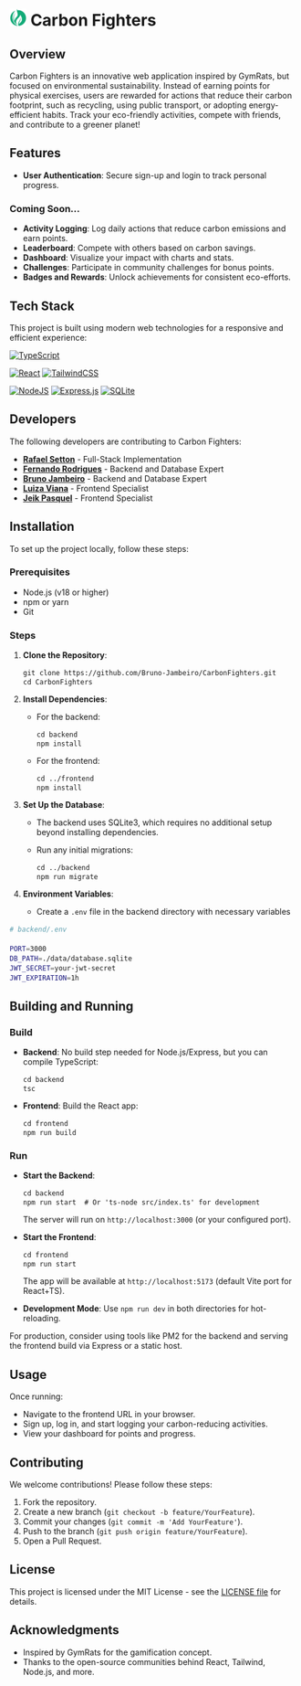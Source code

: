 # <img src="./frontend/public/logo.png" height=30> Carbon Fighters

## Overview

Carbon Fighters is an innovative web application inspired by GymRats, but focused on environmental sustainability. Instead of earning points for physical exercises, users are rewarded for actions that reduce their carbon footprint, such as recycling, using public transport, or adopting energy-efficient habits. Track your eco-friendly activities, compete with friends, and contribute to a greener planet!

## Features

- **User Authentication**: Secure sign-up and login to track personal progress.

### Coming Soon...

- **Activity Logging**: Log daily actions that reduce carbon emissions and earn points.
- **Leaderboard**: Compete with others based on carbon savings.
- **Dashboard**: Visualize your impact with charts and stats.
- **Challenges**: Participate in community challenges for bonus points.
- **Badges and Rewards**: Unlock achievements for consistent eco-efforts.

## Tech Stack

This project is built using modern web technologies for a responsive and efficient experience:

[![TypeScript](https://img.shields.io/badge/typescript-%23007ACC.svg?style=for-the-badge&logo=typescript&logoColor=white)](https://www.typescriptlang.org/)

[![React](https://img.shields.io/badge/react-%2320232a.svg?style=for-the-badge&logo=react&logoColor=%2361DAFB)](https://reactjs.org/)
[![TailwindCSS](https://img.shields.io/badge/tailwindcss-%2338B2AC.svg?style=for-the-badge&logo=tailwind-css&logoColor=white)](https://tailwindcss.com/)

[![NodeJS](https://img.shields.io/badge/node.js-6DA55F?style=for-the-badge&logo=node.js&logoColor=white)](https://nodejs.org/)
[![Express.js](https://img.shields.io/badge/express.js-%23404d59.svg?style=for-the-badge&logo=express&logoColor=%2361DAFB)](https://expressjs.com/)
[![SQLite](https://img.shields.io/badge/sqlite-%2307405e.svg?style=for-the-badge&logo=sqlite&logoColor=white)](https://www.sqlite.org/)

## Developers

The following developers are contributing to Carbon Fighters:

- [**Rafael Setton**](https://github.com/RafaelSetton) - Full-Stack Implementation
- [**Fernando Rodrigues**](https://github.com/FernandoRST7) - Backend and Database Expert
- [**Bruno Jambeiro**](https://github.com/Bruno-Jambeiro) - Backend and Database Expert
- [**Luiza Viana**](https://github.com/luizaviana) - Frontend Specialist
- [**Jeik Pasquel**](https://github.com/Savage-22) - Frontend Specialist

## Installation

To set up the project locally, follow these steps:

### Prerequisites

- Node.js (v18 or higher)
- npm or yarn
- Git

### Steps

1. **Clone the Repository**:

   ```
   git clone https://github.com/Bruno-Jambeiro/CarbonFighters.git
   cd CarbonFighters
   ```

2. **Install Dependencies**:

   - For the backend:

     ```
     cd backend
     npm install
     ```

   - For the frontend:

     ```
     cd ../frontend
     npm install
     ```

3. **Set Up the Database**:

   - The backend uses SQLite3, which requires no additional setup beyond installing dependencies.
   - Run any initial migrations:

     ```
     cd ../backend
     npm run migrate
     ```

4. **Environment Variables**:

   - Create a `.env` file in the backend directory with necessary variables

```sh
# backend/.env

PORT=3000
DB_PATH=./data/database.sqlite
JWT_SECRET=your-jwt-secret
JWT_EXPIRATION=1h
```

## Building and Running

### Build

- **Backend**: No build step needed for Node.js/Express, but you can compile TypeScript:

  ```
  cd backend
  tsc
  ```

- **Frontend**: Build the React app:

  ```
  cd frontend
  npm run build
  ```

### Run

- **Start the Backend**:

  ```
  cd backend
  npm run start  # Or 'ts-node src/index.ts' for development
  ```

  The server will run on `http://localhost:3000` (or your configured port).

- **Start the Frontend**:

  ```
  cd frontend
  npm run start
  ```

  The app will be available at `http://localhost:5173` (default Vite port for React+TS).

- **Development Mode**: Use `npm run dev` in both directories for hot-reloading.

For production, consider using tools like PM2 for the backend and serving the frontend build via Express or a static host.

## Usage

Once running:

- Navigate to the frontend URL in your browser.
- Sign up, log in, and start logging your carbon-reducing activities.
- View your dashboard for points and progress.

## Contributing

We welcome contributions! Please follow these steps:

1. Fork the repository.
2. Create a new branch (`git checkout -b feature/YourFeature`).
3. Commit your changes (`git commit -m 'Add YourFeature'`).
4. Push to the branch (`git push origin feature/YourFeature`).
5. Open a Pull Request.

## License

This project is licensed under the MIT License - see the [LICENSE file](./LICENSE) for details.

## Acknowledgments

- Inspired by GymRats for the gamification concept.
- Thanks to the open-source communities behind React, Tailwind, Node.js, and more.
